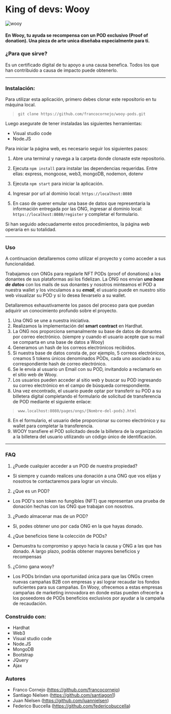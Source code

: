 # King of devs: Wooy

![wooy](https://ipfs.io/ipfs/Qmb7mU9CiYr8dMNpUf1TZzapcZeNPHYaf6XzZ1aQRUU44U)

#### En Wooy, tu ayuda se recompensa con un POD exclusivo (Proof of donation). Una pieza de arte unica diseñaba especialmente para ti.

### ¿Para que sirve? 
Es un certificado digital de tu apoyo a una causa benefica. Todos los que han contribuido a causa de impacto puede obtenerlo.
* * *
### Instalación:

Para utilizar esta aplicación, primero debes clonar este repositorio en tu máquina local.

> `git clone https://github.com/francocornejo/wooy-pods.git`

Luego asegurate de tener instaladas las siguientes herramientas:

- Visual studio code
- Node.JS

Para iniciar la página web, es necesario seguir los siguientes pasos:

1. Abre una terminal y navega a la carpeta donde clonaste este repositorio.

2. Ejecuta `npm install` para instalar las dependencias requeridas. Entre ellas: express, mongoose, web3, mongoDB, nodemon, dotenv

3. Ejecuta `npm start` para iniciar la aplicación.

4. Ingresar por url al dominio local: `https://localhost:8080`

5. En caso de querer emular una base de datos que representaria la información entregada por las ONG, ingresar al dominio local: `https://localhost:8080/register` y completar el formulario.

Si han seguido adecuadamente estos procedimientos, la página web operaria en su totalidad.
* * *
### Uso

A continuacion detallaremos como utilizar el proyecto y como acceder a sus funcionalidad.

Trabajamos con ONGs para regalarle NFT PODs (proof of donations) a los donantes de sus plataformas asi los fidelizan. La ONG nos envian ***una base de datos*** con los mails de sus donantes y nosotros minteamos el POD a nuestra wallet y los vinculamos a su ***email***, el usuario puede en nuestro sitio web visualizar su POD y si lo desea llevarselo a su wallet.

Detallaremos exhaustivamente los pasos del proceso para que puedan adquirir un conocimiento profundo sobre el proyecto.

1. Una ONG se une a nuestra iniciativa.
2. Realizamos la implementación del **smart contract** en Hardhat.
3. La ONG nos proporciona semanalmente su base de datos de donantes por correo electrónico. (siempre y cuando el usuario acepte que su mail se comparta en una base de datos a Wooy)
4. Generamos un hash de los correos electrónicos recibidos.
5. Si nuestra base de datos consta de, por ejemplo, 5 correos electrónicos, creamos 5 tokens únicos denominados PODs, cada uno asociado a su correspondiente hash de correo electrónico.
6. Se le envía al usuario un Email con su POD, invitandolo a reclamarlo en el sitio web de Wooy.
8. Los usuarios pueden acceder al sitio web y buscar su POD ingresando su correo electrónico en el campo de búsqueda correspondiente.
9. Una vez encontrado, el usuario puede optar por transferir su POD a su billetera digital completando el formulario de solicitud de transferencia de POD mediante el siguiente enlace: 

  >	 `www.localhost:8080/pages/ongs/{Nombre-del-pods}.html` 

8. En el formulario, el usuario debe proporcionar su correo electrónico y su wallet para completar la transferencia.
9. WOOY transfiere el POD solicitado desde la billetera de la organización a la billetera del usuario utilizando un código único de identificación.
* * *
### FAQ

1. ¿Puede cualquier acceder a un POD de nuestra propiedad?
- Si siempre y cuando realices una donación a una ONG que vos elijas y nosotros te contactaremos para lograr un vinculo.

2. ¿Que es un POD?
- Los POD's son token no fungibles (NFT) que representan una prueba de donación hechas con las ONG que trabajan con nosotros.
 
3. ¿Puedo almacenar mas de un POD?
- Si, podes obtener uno por cada ONG en la que hayas donado.

4. ¿Que beneficios tiene la colección de PODs?
- Demuestra tu compromiso y apoyo hacia la causa y ONG a las que has donado. A largo plazo, podrás obtener mayores beneficios y recompensas

5. ¿Cómo gana wooy?
- Los PODs brindan una oportunidad única para que las ONGs creen nuevas campañas B2B con empresas y así lograr recaudar los fondos suficientes para sus campañas. En Wooy, ofrecemos a estas empresas campañas de marketing innovadora en donde estas pueden ofrecerle a los poseedores de PODs beneficios exclusivos por ayudar a la campaña de recaudación.

### Construido con:

- Hardhat
- Web3
- Visual studio code
- Node.JS
- MongoDB
- Bootstrap
- JQuery
- Ajax

### Autores

- Franco Cornejo (https://github.com/francocornejo)
- Santiago Nielsen (https://github.com/santiagon1)
- Juan Nielsen (https://github.com/juannielsen)
- Federico Buccella (https://github.com/federicobuccella)
